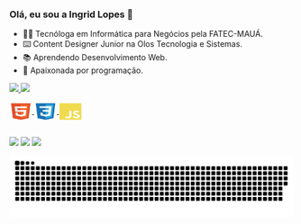 ### Olá, eu sou a Ingrid Lopes 👋

- 👩‍🎓 Tecnóloga em Informática para Negócios pela FATEC-MAUÁ.
- ⌨️ Content Designer Junior na Olos Tecnologia e Sistemas.
- 📚 Aprendendo Desenvolvimento Web.
- 💜 Apaixonada por programação.


 <div>
  <a href="https://github.com/lop3sing">
  <img height="180em" src="https://github-readme-stats.vercel.app/api?username=lop3sing&show_icons=true&theme=dark&include_all_commits=true&count_private=true"/>
  <img height="180em" src="https://github-readme-stats.vercel.app/api/top-langs/?username=lop3sing&layout=compact&langs_count=7&theme=dark"/>
</div>
  <div style="display: inline_block"><br>
  <img align="center" alt="lop3sing-HTML" height="30" width="40" src="https://raw.githubusercontent.com/devicons/devicon/master/icons/html5/html5-original.svg">
  <img align="center" alt="lop3sing-CSS" height="30" width="40" src="https://raw.githubusercontent.com/devicons/devicon/master/icons/css3/css3-original.svg">
  <img align="center" alt="lop3sing-Js" height="30" width="40" src="https://raw.githubusercontent.com/devicons/devicon/master/icons/javascript/javascript-plain.svg">
</div>
  
  ##
  
  <div> 
   <a href="https://instagram.com/lop3sing/" target="_blank"><img src="https://img.shields.io/badge/-Instagram-%23E4405F?style=for-the-badge&logo=instagram&logoColor=white" target="_blank"></a>
   <a href = "mailto:ingrid.lopes453@gmail.com"><img src="https://img.shields.io/badge/-Gmail-%23333?style=for-the-badge&logo=gmail&logoColor=white" target="_blank"></a>
  <a href="https://www.linkedin.com/in/lop3sing/" target="_blank"><img src="https://img.shields.io/badge/-LinkedIn-%230077B5?style=for-the-badge&logo=linkedin&logoColor=white" target="_blank"></a>    
   
   ![Snake animation](https://github.com/Lop3s/Lop3s/blob/output/github-contribution-grid-snake.svg)
   
  </div>
 
